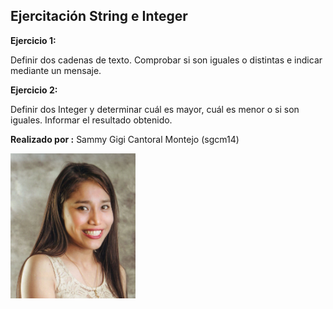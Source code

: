 Ejercitación String e Integer
---

**Ejercicio 1:**

Definir dos cadenas de texto. Comprobar si son iguales o distintas e indicar mediante un
mensaje.

**Ejercicio 2:**

Definir dos Integer y determinar cuál es mayor, cuál es menor o si son iguales.
Informar el resultado obtenido.

**Realizado por :** Sammy Gigi Cantoral Montejo (sgcm14)

<img src ="https://raw.githubusercontent.com/sgcm14/sgcm14/main/sammy.jpg" width="200">